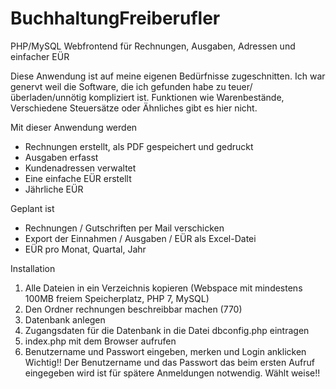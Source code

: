 # BuchhaltungFreiberufler
PHP/MySQL Webfrontend für Rechnungen, Ausgaben, Adressen und einfacher EÜR

Diese Anwendung ist auf meine eigenen Bedürfnisse zugeschnitten. Ich war genervt weil die Software, die ich gefunden habe zu teuer/überladen/unnötig kompliziert ist.
Funktionen wie Warenbestände, Verschiedene Steuersätze oder Ähnliches gibt es hier nicht.

Mit dieser Anwendung werden
- Rechnungen erstellt, als PDF gespeichert und gedruckt
- Ausgaben erfasst
- Kundenadressen verwaltet
- Eine einfache EÜR erstellt
- Jährliche EÜR

Geplant ist
- Rechnungen / Gutschriften per Mail verschicken
- Export der Einnahmen / Ausgaben / EÜR als Excel-Datei
- EÜR pro Monat, Quartal, Jahr

Installation
1. Alle Dateien in ein Verzeichnis kopieren (Webspace mit mindestens 100MB freiem Speicherplatz, PHP 7, MySQL)
2. Den Ordner rechnungen beschreibbar machen (770)
3. Datenbank anlegen
4. Zugangsdaten für die Datenbank in die Datei dbconfig.php eintragen
5. index.php mit dem Browser aufrufen
6. Benutzername und Passwort eingeben, merken und Login anklicken
Wichtig!!
Der Benutzername und das Passwort das beim ersten Aufruf eingegeben wird ist für spätere Anmeldungen notwendig. Wählt weise!!
